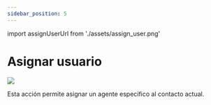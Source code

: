 ```yaml
---
sidebar_position: 5
---
```


import assignUserUrl from './assets/assign_user.png'

# Asignar usuario
<img src={assignUserUrl} width={180} />

Esta acción permite asignar un agente específico al contacto actual.

